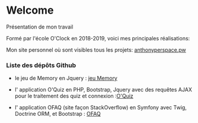 # Welcome
Présentation de mon travail

Formé par l'école O'Clock en 2018-2019, voici mes principales réalisations:

Mon site personnel où sont visibles tous les projets: [anthonyperspace.pw](http://anthonyperspace.pw)

### Liste des dépôts Github

- le jeu de Memory en Jquery : [jeu Memory](https://github.com/O-clock-Hyperspace/evaluation-js-memory-Tonyp85-25)

- l' application O'Quiz en PHP, Bootstrap, Jquery avec des requêtes AJAX pour le traitement des quiz et connexion :[O'Quiz](https://github.com/O-clock-Hyperspace/evaluation-back-oquiz-Tonyp85-25)

- l' application OFAQ (site façon StackOverflow) en Symfony avec Twig, Doctrine ORM, et Bootstrap : [OFAQ](https://github.com/O-clock-Hyperspace/symfo-eval-faq-o-clock-Tonyp85-25)
